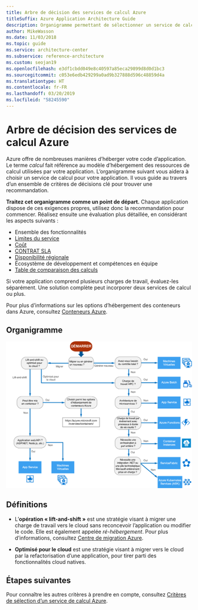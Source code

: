 ```yaml
---
title: Arbre de décision des services de calcul Azure
titleSuffix: Azure Application Architecture Guide
description: Organigramme permettant de sélectionner un service de calcul.
author: MikeWasson
ms.date: 11/03/2018
ms.topic: guide
ms.service: architecture-center
ms.subservice: reference-architecture
ms.custom: seojan19
ms.openlocfilehash: e3df1cbdd049e8c40597a85eca29899d8d0d1bc3
ms.sourcegitcommit: c053e6edb429299a0ad9b327888d596c48859d4a
ms.translationtype: HT
ms.contentlocale: fr-FR
ms.lasthandoff: 03/20/2019
ms.locfileid: "58245590"
---
```

# <a name="decision-tree-for-azure-compute-services"></a>Arbre de décision des services de calcul Azure

Azure offre de nombreuses manières d’héberger votre code d’application. Le terme *calcul* fait référence au modèle d’hébergement des ressources de calcul utilisées par votre application. L’organigramme suivant vous aidera à choisir un service de calcul pour votre application. Il vous guide au travers d’un ensemble de critères de décisions clé pour trouver une recommandation.

**Traitez cet organigramme comme un point de départ.** Chaque application dispose de ces exigences propres, utilisez donc la recommandation pour commencer. Réalisez ensuite une évaluation plus détaillée, en considérant les aspects suivants :

- Ensemble des fonctionnalités
- [Limites du service](/azure/azure-subscription-service-limits)
- [Coût](https://azure.microsoft.com/pricing/)
- [CONTRAT SLA](https://azure.microsoft.com/support/legal/sla/)
- [Disponibilité régionale](https://azure.microsoft.com/global-infrastructure/services/)
- Écosystème de développement et compétences en équipe
- [Table de comparaison des calculs](./compute-comparison.md)

Si votre application comprend plusieurs charges de travail, évaluez-les séparément. Une solution complète peut incorporer deux services de calcul ou plus.

Pour plus d’informations sur les options d’hébergement des conteneurs dans Azure, consultez [Conteneurs Azure](https://azure.microsoft.com/overview/containers/).

## <a name="flowchart"></a>Organigramme

![Arbre de décision des services de calcul Azure](../images/compute-decision-tree.svg)

## <a name="definitions"></a>Définitions

- L’**opération « lift-and-shift »** est une stratégie visant à migrer une charge de travail vers le cloud sans reconcevoir l’application ou modifier le code. Elle est également appelée *ré-hébergement*. Pour plus d’informations, consultez [Centre de migration Azure](https://azure.microsoft.com/migration/).

- **Optimisé pour le cloud** est une stratégie visant à migrer vers le cloud par la refactorisation d’une application, pour tirer parti des fonctionnalités cloud natives.

## <a name="next-steps"></a>Étapes suivantes

Pour connaître les autres critères à prendre en compte, consultez [Critères de sélection d’un service de calcul Azure](./compute-comparison.md).
